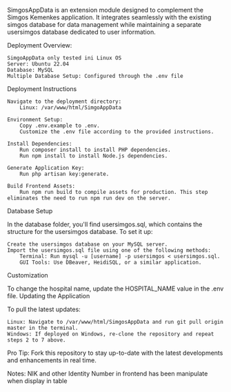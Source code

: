 SimgosAppData is an extension module designed to complement the Simgos Kemenkes application. It integrates seamlessly with the existing simgos database for data management while maintaining a separate usersimgos database dedicated to user information.

Deployment Overview:

    SimgoAppData only tested ini Linux OS
    Server: Ubuntu 22.04
    Database: MySQL
    Multiple Database Setup: Configured through the .env file

Deployment Instructions

    Navigate to the deployment directory:
        Linux: /var/www/html/SimgoAppData
        
    Environment Setup:
        Copy .env.example to .env.
        Customize the .env file according to the provided instructions.

    Install Dependencies:
        Run composer install to install PHP dependencies.
        Run npm install to install Node.js dependencies.

    Generate Application Key:
        Run php artisan key:generate.

    Build Frontend Assets:
        Run npm run build to compile assets for production. This step eliminates the need to run npm run dev on the server.

Database Setup

In the database folder, you'll find usersimgos.sql, which contains the structure for the usersimgos database. To set it up:

    Create the usersimgos database on your MySQL server.
    Import the usersimgos.sql file using one of the following methods:
        Terminal: Run mysql -u [username] -p usersimgos < usersimgos.sql.
        GUI Tools: Use DBeaver, HeidiSQL, or a similar application.

Customization

To change the hospital name, update the HOSPITAL_NAME value in the .env file.
Updating the Application

To pull the latest updates:

    Linux: Navigate to /var/www/html/SimgosAppData and run git pull origin master in the terminal.
    Windows: If deployed on Windows, re-clone the repository and repeat steps 2 to 7 above.

Pro Tip: Fork this repository to stay up-to-date with the latest developments and enhancements in real time.

Notes:
NIK and other Identity Number in frontend has been manipulate when display in table
